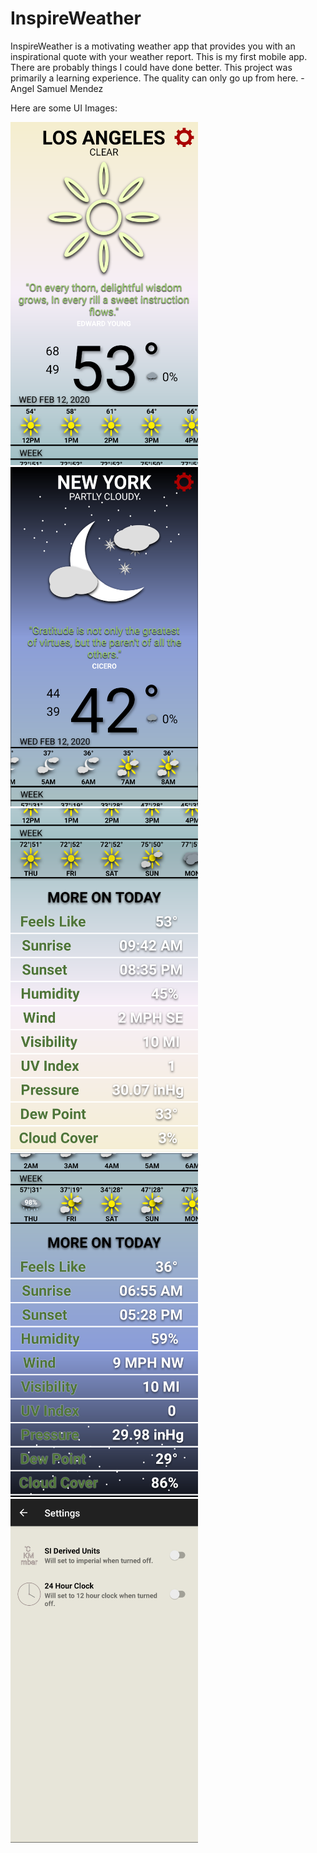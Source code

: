 # InspireWeather
InspireWeather is a motivating weather app that provides you with an inspirational quote with your weather report.
This is my first mobile app. There are probably things I could have done better. This project was primarily a learning experience. The quality can only go up from here. - Angel Samuel Mendez

Here are some UI Images:

<img src = "/images/inspireweatherdetails2angsam.png" width = 300 > <img src = "/images/inspireweatherangsam1.png" width = 300 >
<img src = "/images/inspireweatherangsam2.png" width = 300 > <img src = "/images/inspireweatherdetails1angsam.png" width = 300 >
<img src = "/images/inspireweathersettingsangsam.png" width = 300 >
